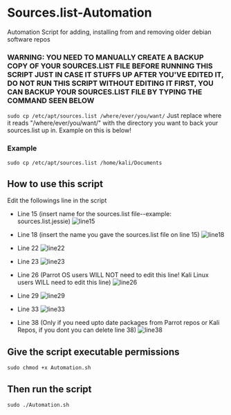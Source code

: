 # Sources.list-Automation
Automation Script for adding, installing from and removing older debian software repos


### WARNING: YOU NEED TO MANUALLY CREATE A BACKUP COPY OF YOUR SOURCES.LIST FILE BEFORE RUNNING THIS SCRIPT JUST IN CASE IT STUFFS UP AFTER YOU'VE EDITED IT, DO NOT RUN THIS SCRIPT WITHOUT EDITING IT FIRST, YOU CAN BACKUP YOUR SOURCES.LIST FILE BY TYPING THE COMMAND SEEN BELOW 
`sudo cp /etc/apt/sources.list /where/ever/you/want/` Just replace where it reads "/where/ever/you/want/" with the directory you want to back your sources.list up in. Example on this is below!
### Example
`sudo cp /etc/apt/sources.list /home/kali/Documents`



## How to use this script
Edit the followings line in the script 

- Line 15 (insert name for the sources.list file--example: sources.list.jessie) 
![line15](https://user-images.githubusercontent.com/64344168/112147747-f5513680-8bd4-11eb-9ef3-7fa0843bf17d.png)

- Line 18 (insert the name you gave the sources.list file on line 15)
![line18](https://user-images.githubusercontent.com/64344168/112147789-01d58f00-8bd5-11eb-9e53-dbf94f903c63.png)


- Line 22
![line22](https://user-images.githubusercontent.com/64344168/112147837-0d28ba80-8bd5-11eb-9b50-7f2b6a92051f.png)


- Line 23
![line23](https://user-images.githubusercontent.com/64344168/112147857-144fc880-8bd5-11eb-813c-64faec368ee0.png)


- Line 26 (Parrot OS users WILL NOT need to edit this line! Kali Linux users WILL need to edit this line)
![line26](https://user-images.githubusercontent.com/64344168/112147894-203b8a80-8bd5-11eb-881c-e86c88dc7608.png)


- Line 29
![line29](https://user-images.githubusercontent.com/64344168/112147916-27fb2f00-8bd5-11eb-859f-550b6baed32a.png)


- Line 33
![line33](https://user-images.githubusercontent.com/64344168/112147956-2fbad380-8bd5-11eb-9ad8-eab35ba4a111.png)


- Line 38 (Only if you need upto date packages from Parrot repos or Kali Repos, if you dont you can delete line 38)
![line38](https://user-images.githubusercontent.com/64344168/112147968-33e6f100-8bd5-11eb-92c6-e5872d97ec1c.png)

## Give the script executable permissions
`sudo chmod +x Automation.sh`

## Then run the script
`sudo ./Automation.sh`
